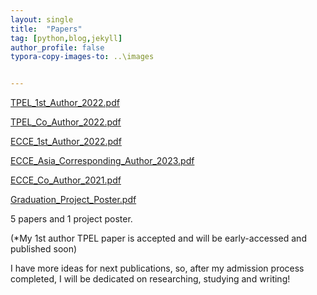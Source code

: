 ```yaml
---
layout: single
title:  "Papers"
tag: [python,blog,jekyll]
author_profile: false
typora-copy-images-to: ..\images


---
```


 [TPEL_1st_Author_2022.pdf](..\materials\pub_1.pdf)

 [TPEL_Co_Author_2022.pdf](..\materials\pub_2.pdf)

 [ECCE_1st_Author_2022.pdf](..\materials\pub_3.pdf)

 [ECCE_Asia_Corresponding_Author_2023.pdf](..\materials\pub_4.pdf)

 [ECCE_Co_Author_2021.pdf](..\materials\pub_5.pdf)

 [Graduation_Project_Poster.pdf](..\materials\poster.pdf)



5 papers and 1 project poster.

(*My 1st author TPEL paper is accepted and will be early-accessed and published soon)

I have more ideas for next publications, so, after my admission process completed, I will be dedicated on researching, studying and writing!